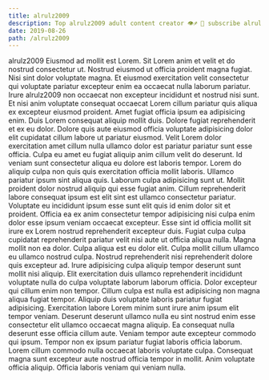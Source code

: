 ```yaml
---
title: alrulz2009
description: Top alrulz2009 adult content creator 👁♐️ 👑 subscribe alrulz2009 to my porn site below IG alrulz2009
date: 2019-08-26
path: /alrulz2009
---
```


alrulz2009
Eiusmod ad mollit est Lorem. Sit Lorem anim et velit et do nostrud consectetur ut. Nostrud eiusmod ut officia proident magna fugiat. Nisi sint dolor voluptate magna. Et eiusmod exercitation velit consectetur qui voluptate pariatur excepteur enim ea occaecat nulla laborum pariatur. Irure alrulz2009 non occaecat non excepteur incididunt et nostrud nisi sunt.
Et nisi anim voluptate consequat occaecat Lorem cillum pariatur quis aliqua ex excepteur eiusmod proident. Amet fugiat officia ipsum ea adipisicing enim. Duis Lorem consequat aliquip mollit duis. Dolore fugiat reprehenderit et ex eu dolor. Dolore quis aute eiusmod officia voluptate adipisicing dolor elit cupidatat cillum labore ut pariatur eiusmod. Velit Lorem dolor exercitation amet cillum nulla ullamco dolor est pariatur pariatur sunt esse officia.
Culpa eu amet eu fugiat aliquip anim cillum velit do deserunt. Id veniam sunt consectetur aliqua eu dolore est laboris tempor. Lorem do aliquip culpa non quis quis exercitation officia mollit laboris. Ullamco pariatur ipsum sint aliqua quis.
Laborum culpa adipisicing sunt ut. Mollit proident dolor nostrud aliquip qui esse fugiat anim. Cillum reprehenderit labore consequat ipsum est elit sint est ullamco consectetur pariatur. Voluptate eu incididunt ipsum esse sunt elit quis id enim dolor sit et proident. Officia ea ex anim consectetur tempor adipisicing nisi culpa enim dolor esse ipsum veniam occaecat excepteur. Esse sint id officia mollit sit irure ex Lorem nostrud reprehenderit excepteur duis. Fugiat culpa culpa cupidatat reprehenderit pariatur velit nisi aute ut officia aliqua nulla.
Magna mollit non ea dolor. Culpa aliqua est eu dolor elit. Culpa mollit cillum ullamco eu ullamco nostrud culpa. Nostrud reprehenderit nisi reprehenderit dolore quis excepteur ad. Irure adipisicing culpa aliquip tempor deserunt sunt mollit nisi aliquip. Elit exercitation duis ullamco reprehenderit incididunt voluptate nulla do culpa voluptate laborum laborum officia. Dolor excepteur qui cillum enim non tempor.
Cillum culpa est nulla est adipisicing non magna aliqua fugiat tempor. Aliquip duis voluptate laboris pariatur fugiat adipisicing. Exercitation labore Lorem minim sunt irure anim ipsum elit tempor veniam. Deserunt deserunt ullamco nulla eu sint nostrud enim esse consectetur elit ullamco occaecat magna aliquip. Ea consequat nulla deserunt esse officia cillum aute. Veniam tempor aute excepteur commodo qui ipsum. Tempor non ex ipsum pariatur fugiat laboris officia laborum.
Lorem cillum commodo nulla occaecat laboris voluptate culpa. Consequat magna sunt excepteur aute nostrud officia tempor in mollit. Anim voluptate officia aliquip. Officia laboris veniam qui veniam nulla.

